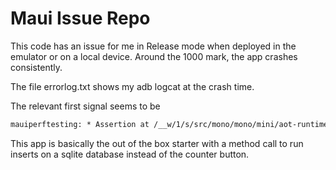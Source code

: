 # Maui Issue Repo

This code has an issue for me in Release mode when deployed in the emulator or on a local device. Around the 1000 mark, the app crashes consistently. 

The file errorlog.txt shows my adb logcat at the crash time. 

The relevant first signal seems to be

```txt
mauiperftesting: * Assertion at /__w/1/s/src/mono/mono/mini/aot-runtime.c:5244, condition `plt_entry' not met
```

This app is basically the out of the box starter with a method call to run inserts on a sqlite database instead of the counter button.
